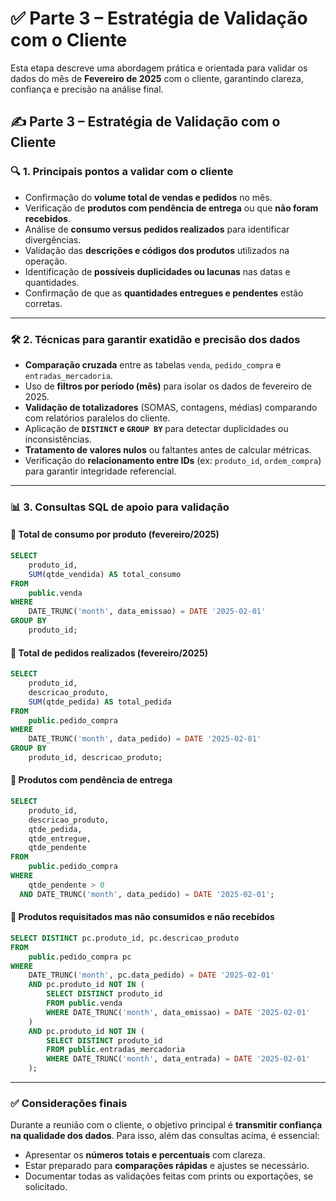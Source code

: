 
# ✅ Parte 3 – Estratégia de Validação com o Cliente

Esta etapa descreve uma abordagem prática e orientada para validar os dados do mês de **Fevereiro de 2025** com o cliente, garantindo clareza, confiança e precisão na análise final.

## ✍️ Parte 3 – Estratégia de Validação com o Cliente

### 🔍 1. Principais pontos a validar com o cliente

- Confirmação do **volume total de vendas e pedidos** no mês.
- Verificação de **produtos com pendência de entrega** ou que **não foram recebidos**.
- Análise de **consumo versus pedidos realizados** para identificar divergências.
- Validação das **descrições e códigos dos produtos** utilizados na operação.
- Identificação de **possíveis duplicidades ou lacunas** nas datas e quantidades.
- Confirmação de que as **quantidades entregues e pendentes** estão corretas.

---

### 🛠️ 2. Técnicas para garantir exatidão e precisão dos dados

- **Comparação cruzada** entre as tabelas `venda`, `pedido_compra` e `entradas_mercadoria`.
- Uso de **filtros por período (mês)** para isolar os dados de fevereiro de 2025.
- **Validação de totalizadores** (SOMAS, contagens, médias) comparando com relatórios paralelos do cliente.
- Aplicação de **`DISTINCT` e `GROUP BY`** para detectar duplicidades ou inconsistências.
- **Tratamento de valores nulos** ou faltantes antes de calcular métricas.
- Verificação do **relacionamento entre IDs** (ex: `produto_id`, `ordem_compra`) para garantir integridade referencial.

---

### 📊 3. Consultas SQL de apoio para validação

#### 🔸 Total de consumo por produto (fevereiro/2025)

```sql
SELECT 
    produto_id,
    SUM(qtde_vendida) AS total_consumo
FROM 
    public.venda
WHERE 
    DATE_TRUNC('month', data_emissao) = DATE '2025-02-01'
GROUP BY 
    produto_id;
```

#### 🔸 Total de pedidos realizados (fevereiro/2025)

```sql
SELECT 
    produto_id,
    descricao_produto,
    SUM(qtde_pedida) AS total_pedida
FROM 
    public.pedido_compra
WHERE 
    DATE_TRUNC('month', data_pedido) = DATE '2025-02-01'
GROUP BY 
    produto_id, descricao_produto;
```

#### 🔸 Produtos com pendência de entrega

```sql
SELECT 
    produto_id,
    descricao_produto,
    qtde_pedida,
    qtde_entregue,
    qtde_pendente
FROM 
    public.pedido_compra
WHERE 
    qtde_pendente > 0
  AND DATE_TRUNC('month', data_pedido) = DATE '2025-02-01';
```

#### 🔸 Produtos requisitados mas não consumidos e não recebidos

```sql
SELECT DISTINCT pc.produto_id, pc.descricao_produto
FROM 
    public.pedido_compra pc
WHERE 
    DATE_TRUNC('month', pc.data_pedido) = DATE '2025-02-01'
    AND pc.produto_id NOT IN (
        SELECT DISTINCT produto_id 
        FROM public.venda 
        WHERE DATE_TRUNC('month', data_emissao) = DATE '2025-02-01'
    )
    AND pc.produto_id NOT IN (
        SELECT DISTINCT produto_id 
        FROM public.entradas_mercadoria 
        WHERE DATE_TRUNC('month', data_entrada) = DATE '2025-02-01'
    );
```

---

### ✅ Considerações finais

Durante a reunião com o cliente, o objetivo principal é **transmitir confiança na qualidade dos dados**. Para isso, além das consultas acima, é essencial:

- Apresentar os **números totais e percentuais** com clareza.
- Estar preparado para **comparações rápidas** e ajustes se necessário.
- Documentar todas as validações feitas com prints ou exportações, se solicitado.

